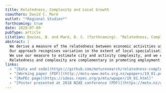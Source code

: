 ```yaml
---
title: Relatedness, Complexity and Local Growth
coauthors: David C. Maré
outlet: "*Regional Studies*"
forthcoming: true
date: 2020-07-09
pubType: article
citation: Davies, B. and Maré, D. C. (forthcoming). "Relatedness, Complexity and Local Growth." *Regional Studies*.
abstract: |
  We derive a measure of the relatedness between economic activities using weighted correlations of local employment shares.
  Our approach recognises variation in the extent of local specialisation and adjusts for differences in data quality between cities.
  We use our measure to estimate city and activity complexity, and we examine the contribution of relatedness and complexity to urban employment growth in New Zealand.
  Relatedness and complexity are complementary in promoting employment growth in New Zealand’s largest cities but do not contribute to employment growth in its smaller cities.
links:
  - "[Data and code](https://github.com/moturesearch/relatedness-complexity)"
  - "[Working paper (PDF)](http://motu-www.motu.org.nz/wpapers/19_01.pdf)"
  - "[RePEc page](https://ideas.repec.org/p/mtu/wpaper/19_01.html)"
  - "[Poster presented at 2018 NZAE conference (PDF)](https://motu.nz/assets/Documents/our-work/urban-and-regional/regions-and-settlements/High-Res-Poster.pdf)"
---
```

